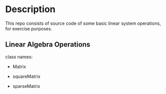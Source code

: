 # Description

This repo consists of source code of some basic linear system operations, for exercise purposes.


## Linear Algebra Operations

class names:

- Matrix

- squareMatrix

- sparseMatrix
